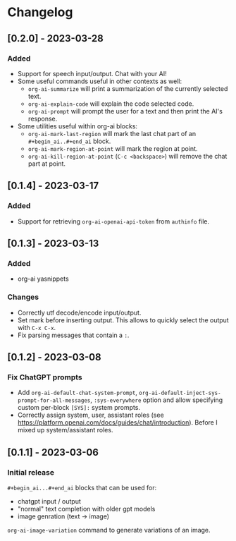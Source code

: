 # Changelog

## [0.2.0] - 2023-03-28
### Added
- Support for speech input/output. Chat with your AI!
- Some useful commands useful in other contexts as well:
    - `org-ai-summarize` will print a summarization of the currently selected text.
    - `org-ai-explain-code` will explain the code selected code.
    - `org-ai-prompt` will prompt the user for a text and then print the AI's response.
- Some utilities useful within org-ai blocks:
    - `org-ai-mark-last-region` will mark the last chat part of an `#+begin_ai..#+end_ai` block.
    - `org-ai-mark-region-at-point` will mark the region at point.
    - `org-ai-kill-region-at-point` (`C-c <backspace>`) will remove the chat part at point.

## [0.1.4] - 2023-03-17
### Added
- Support for retrieving `org-ai-openai-api-token` from `authinfo` file.

## [0.1.3] - 2023-03-13
### Added
- org-ai yasnippets
### Changes
- Correctly utf decode/encode input/output.
- Set mark before inserting output. This allows to quickly select the output with `C-x C-x`.
- Fix parsing messages that contain a `:`.

## [0.1.2] - 2023-03-08
### Fix ChatGPT prompts
- Add `org-ai-default-chat-system-prompt`, `org-ai-default-inject-sys-prompt-for-all-messages`, `:sys-everywhere` option and allow specifying custom per-block `[SYS]:` system prompts.
- Correctly assign system, user, assistant roles (see https://platform.openai.com/docs/guides/chat/introduction). Before I mixed up system/assistant roles.

## [0.1.1] - 2023-03-06
### Initial release
`#+begin_ai...#+end_ai` blocks that can be used for:
- chatgpt input / output
- "normal" text completion with older gpt models
- image genration (text -> image)

`org-ai-image-variation` command to generate variations of an image.

